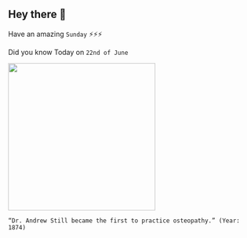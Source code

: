 ## Hey there 👋
Have an amazing `Sunday` ⚡⚡⚡

Did you know Today on `22nd of June`
 
 [<img src="https://www.atsu.edu/museum-of-osteopathic-medicine/wp-content/themes/museum/images/atstill-pointing.jpg" width="300" />](https://nmos.ca/history-of-osteopathy/#:~:text=On%20June%2022%2C%201874%20Dr,identified%20his%20techniques%20as%20Osteopathic.&text=In%201892%2C%20he%20started%20the%20American%20School%20of%20Osteopathy.) 
 ```
“Dr. Andrew Still became the first to practice osteopathy.” (Year: 1874)
```
